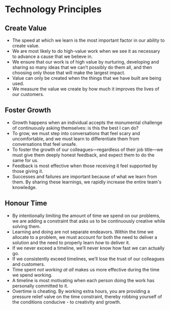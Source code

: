 # Technology Principles

## Create Value
- The speed at which we learn is the most important factor in our ability to create value.
- We are most likely to do high-value work when we see it as necessary to advance a cause that we believe in.
- We ensure that our work is of high value by nurturing, developing and sharing so many ideas that we can’t possibly do them all, and then choosing only those that will make the largest impact.
- Value can only be created when the things that we have built are being used.
- We measure the value we create by how much it improves the lives of our customers.

## Foster Growth
- Growth happens when an individual accepts the monumental challenge of continuously asking themselves: is this the best I can do?
- To grow, we must step into conversations that feel scary and uncomfortable, and we must learn to differentiate them from conversations that feel unsafe.
- To foster the growth of our colleagues—regardless of their job title—we must give them deeply honest feedback, and expect them to do the same for us.
- Feedback is most effective when those receiving it feel supported by those giving it.
- Successes and failures are important because of what we learn from them. By sharing these learnings, we rapidly increase the entire team's knowledge.

## Honour Time
- By intentionally limiting the amount of time we spend on our problems, we are adding a constraint that asks us to be continuously creative while solving them.
- Learning and doing are not separate endeavors. Within the time we allocate to a problem, we must account for both the need to deliver a solution and the need to properly learn _how_ to deliver it.
- If we never exceed a timeline, we’ll never know how fast we can actually go.
- If we consistently exceed timelines, we’ll lose the trust of our colleagues and customers.
- Time spent _not working at all_ makes us more effective during the time we spend working.
- A timeline is most motivating when each person doing the work has personally committed to it.
- Overtime is cheating. By working extra hours, you are providing a pressure relief valve on the time constraint, thereby robbing yourself of the conditions conducive - to creativity and growth.
